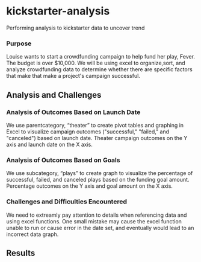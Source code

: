 # kickstarter-analysis
Performing analysis to kickstarter data to uncover trend
### Purpose
Louise wants to start a crowdfunding campaign to help fund her play, Fever. The budget is over $10,000.
We will be using excel to organize,sort, and analyze crowdfunding data to determine whether there are specific factors that make that make a project's campaign successful.
## Analysis and Challenges

### Analysis of Outcomes Based on Launch Date
We use parentcategory, “theater” to create pivot tables and graphing in Excel to visualize campaign outcomes ("successful," "failed," and "canceled") based on launch date.
Theater campaign outcomes on the Y axis and launch date on the X axis.
### Analysis of Outcomes Based on Goals
We use subcategory, “plays” to create graph to visualize the percentage of successful, failed, and canceled plays based on the funding goal amount.
Percentage outcomes on the Y axis and goal amount on the X axis.
### Challenges and Difficulties Encountered
We need to extreamly pay attention to details when referencing data and using excel functions. One small mistake may cause the excel function unable to run or cause error in the date set, and eventually would lead to an incorrect data graph.
## Results

